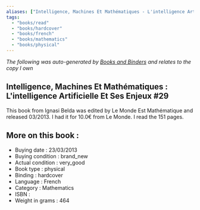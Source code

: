 ```yaml
---
aliases: ["Intelligence, Machines Et Mathématiques - L'intelligence Artificielle Et Ses Enjeux n°29"] 
tags: 
  - "books/read" 
  - "books/hardcover" 
  - "books/french"
  - "books/mathematics"
  - "books/physical"
---
```


_The following was auto-generated by [Books and Binders](Books%20and%20Binders.md) and relates to the copy I own_
## Intelligence, Machines Et Mathématiques : L'intelligence Artificielle Et Ses Enjeux #29
This book from Ignasi Belda was edited by Le Monde Est Mathématique and released 03/2013. I had it for 10.0€ from Le Monde. I read the 151 pages.

## More on this book :
- Buying date : 23/03/2013
- Buying condition : brand_new
- Actual condition : very_good
- Book type : physical
- Binding : hardcover
- Language : French
- Category : Mathematics
- ISBN : 
- Weight in grams : 464
